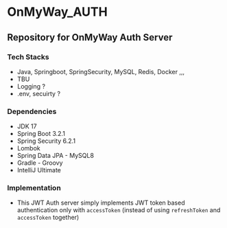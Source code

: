 # OnMyWay_AUTH
## Repository for OnMyWay Auth Server

### Tech Stacks
- Java, Springboot, SpringSecurity, MySQL, Redis, Docker ,,,
- TBU
- Logging ?
- .env, secuirty ?

### Dependencies
- JDK 17
- Spring Boot 3.2.1
- Spring Security 6.2.1
- Lombok
- Spring Data JPA - MySQL8
- Gradle - Groovy
- IntelliJ Ultimate

### Implementation
- This JWT Auth server simply implements JWT token based authentication only with `accessToken` (instead of using `refreshToken` and `accessToken` together)